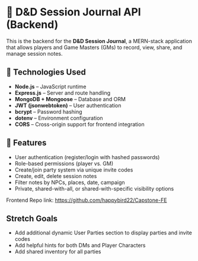 # 🧠 D&D Session Journal API (Backend)

This is the backend for the **D&D Session Journal**, a MERN-stack application that allows players and Game Masters (GMs) to record, view, share, and manage session notes.

## 🔧 Technologies Used

- **Node.js** – JavaScript runtime
- **Express.js** – Server and route handling
- **MongoDB + Mongoose** – Database and ORM
- **JWT (jsonwebtoken)** – User authentication
- **bcrypt** – Password hashing
- **dotenv** – Environment configuration
- **CORS** – Cross-origin support for frontend integration

## 🚀 Features

- User authentication (register/login with hashed passwords)
- Role-based permissions (player vs. GM)
- Create/join party system via unique invite codes
- Create, edit, delete session notes
- Filter notes by NPCs, places, date, campaign
- Private, shared-with-all, or shared-with-specific visibility options

Frontend Repo link: https://github.com/happybird22/Capstone-FE

## Stretch Goals
- Add additional dynamic User Parties section to display parties and invite codes
- Add helpful hints for both DMs and Player Characters
- Add shared inventory for all parties